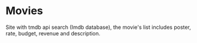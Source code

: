 # Movies

Site with tmdb api search (Imdb database), the movie's list includes poster, rate, budget, revenue and description.
